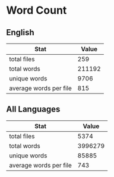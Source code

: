 # Word Count

## English

Stat | Value
---- | -----
total files | 259
total words | 211192
unique words | 9706
average words per file | 815

## All Languages

Stat | Value
---- | -----
total files | 5374
total words | 3996279
unique words | 85885
average words per file | 743
